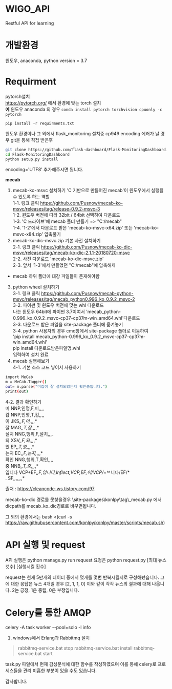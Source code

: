 # WIGO_API
Restful API for learning

# 개발환경
윈도우, anaconda, python version = 3.7


# Requirment
pytorch설치  
https://pytorch.org/ 에서 환경에 맞는 torch 설치  
__예__ 윈도우 anaconda 의 경우  `conda install pytorch torchvision cpuonly -c pytorch`

```pip install -r requirments.txt```

윈도우 환경이나 그 외에서 flask_monitoring 설치중 cp949 encoding 에러가 날 경우 git을 통해 직접 받은후
```bash
git clone https://github.com/flask-dashboard/Flask-MonitoringDashboard.git
cd Flask-MonitoringDashboard
python setup.py install
```
encoding='UTF8' 추가해주시면 됩니다.

__mecab__   
1. mecab-ko-msvc 설치하기 'C 기반으로 만들어진 mecab'이 윈도우에서 실행될 수 있도록 하는 역할  
1-1. 링크 클릭 https://github.com/Pusnow/mecab-ko-msvc/releases/tag/release-0.9.2-msvc-3  
1-2. 윈도우 버전에 따라 32bit / 64bit 선택하여 다운로드  
1-3. 'C 드라이브'에 mecab 폴더 만들기 => "C:/mecab"  
1-4. '1-2'에서 다운로드 받은 'mecab-ko-msvc-x64.zip' 또는 'mecab-ko-msvc-x84.zip' 압축풀기  
2. mecab-ko-dic-msvc.zip 기본 사전 설치하기  
2-1. 링크 클릭 https://github.com/Pusnow/mecab-ko-dic-msvc/releases/tag/mecab-ko-dic-2.1.1-20180720-msvc  
2-2. 사전 다운로드 'mecab-ko-dic-msvc.zip'  
2-3. 앞서 '1-3'에서 만들었던 "C:/mecab"에 압축해제  
* mecab 하위 폴더에 대강 파일들이 존재해야함  
3. python wheel 설치하기  
3-1. 링크 클릭 https://github.com/Pusnow/mecab-python-msvc/releases/tag/mecab_python0.996_ko_0.9.2_msvc-2  
3-2. 파이썬 및 윈도우 버전에 맞는 whl 다운로드  
나는 윈도우 64bit에 파이썬 3.7이여서 'mecab_python-0.996_ko_0.9.2_msvc-cp37-cp37m-win_amd64.whl'다운로드  
3-3. 다운로드 받은 파일을 site-package 폴더에 옮겨놓기  
3-4. python 사용자의 경우 cmd창에서 site-package 폴더로 이동하여  
'pip install mecab_python-0.996_ko_0.9.2_msvc-cp37-cp37m-win_amd64.whl'  
pip install 다운로드받은파일명.whl  
입력하여 설치 완료  
4. mecab 실행해보기  
4-1. 기본 소스 코드 넣어서 사용하기  
```bash
import MeCab
m = MeCab.Tagger()
out= m.parse("미캅이 잘 설치되었는지 확인중입니다.")
print(out)
```
4-2. 결과 확인하기  
미 NNP,인명,F,미,*,*,*,*  
캅 NNP,인명,T,캅,*,*,*,*  
이 JKS,*,F,이,*,*,*,*  
잘 MAG,*,T,잘,*,*,*,*  
설치 NNG,행위,F,설치,*,*,*,*  
되 XSV,*,F,되,*,*,*,*  
었 EP,*,T,었,*,*,*,*  
는지 EC,*,F,는지,*,*,*,*  
확인 NNG,행위,T,확인,*,*,*,*  
중 NNB,*,T,중,*,*,*,*  
입니다 VCP+EF,*,F,입니다,Inflect,VCP,EF,이/VCP/*+ᄇ니다/EF/*  
. SF,*,*,*,*,*,*,*  

출처 : https://cleancode-ws.tistory.com/97

mecab-ko-dic 경로를 못찾을경우 \site-packages\\konlpy\\tag\\_mecab.py 에서 
dicpath를 mecab_ko_dic경로로 바꾸면됩니다.

그 외의 환경에서는 bash <(curl -s https://raw.githubusercontent.com/konlpy/konlpy/master/scripts/mecab.sh) 

# API 실행 및 request
API 실행은 python manage.py run
request 요청은 python request.py [최대 뉴스 갯수] [실행시킬 횟수] 


request는 현재 5만개의 데이터 중에서 몇개를 몇번 반복시킬지로 구성해놨습니다.
그에 대한 응답은 뉴스 4개일 경우 [2, 1, 1, 0] 이와 같이 각각 뉴스의 결과에 대해 나옵니다. 2는 긍정, 1은 중립, 0은 부정입니다.


# Celery를 통한 AMQP
celery -A task worker --pool=solo -l info

1. windows에서 Erlang과 Rabbitmq 설치
> rabbitmq-service.bat stop
> rabbitmq-service.bat install
> rabbitmq-service.bat start

task.py 파일에서 현재 감성분석에 대한 함수를 작성하였으며 이를 통해 celery로 프로세스들을 관리
미흡한 부분이 있을 수도 있습니다.



감사합니다.
